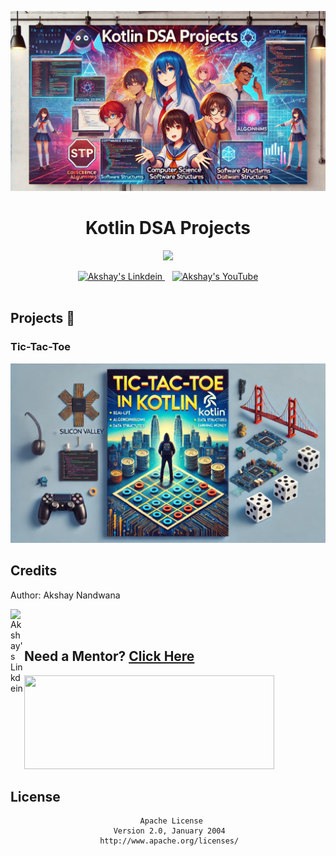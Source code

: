 <p align="center">
<img src="/art/poster.webp"/>
</p>

<h1 align="center">Kotlin DSA Projects</h1>

<p align="center">
<img src="https://img.shields.io/badge/kotlin-%237F52FF.svg?style=for-the-badge&logo=kotlin&logoColor=white" />
</p>

<p align="center">
<a href="https://www.linkedin.com/in/anandwana001/">
  <img alt="Akshay's Linkdein" width="22px" src="https://cdn.jsdelivr.net/npm/simple-icons@v3/icons/linkedin.svg" />
</a>
&nbsp;&nbsp;
<a href="https://www.youtube.com/@anandwana001/">
  <img alt="Akshay's YouTube" width="22px" src="https://cdn.jsdelivr.net/npm/simple-icons@v3/icons/youtube.svg" />
</a>
<br><br>
</p>


## Projects 📱

### Tic-Tac-Toe
<img src="/art/tictactoe.jpeg" />




## Credits
Author: Akshay Nandwana


<a href="https://www.linkedin.com/in/anandwana001/">
  <img align="left" alt="Akshay's Linkdein" width="22px" src="https://cdn.jsdelivr.net/npm/simple-icons@v3/icons/linkedin.svg" />
</a>
<br><br>


## Need a Mentor? [Click Here](https://topmate.io/anandwana001)
<img src="https://github.com/anandwana001/anandwana001/assets/25057618/6e1d507b-a5d5-409c-85a7-9b44838497ff" width=400 height=150/>


## License

                                 Apache License
                           Version 2.0, January 2004
                        http://www.apache.org/licenses/

  